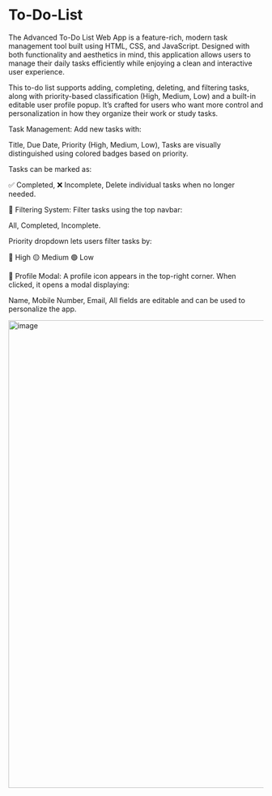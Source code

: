 # To-Do-List
The Advanced To-Do List Web App is a feature-rich, modern task management tool built using HTML, CSS, and JavaScript. Designed with both functionality and aesthetics in mind, this application allows users to manage their daily tasks efficiently while enjoying a clean and interactive user experience.

This to-do list supports adding, completing, deleting, and filtering tasks, along with priority-based classification (High, Medium, Low) and a built-in editable user profile popup. It’s crafted for users who want more control and personalization in how they organize their work or study tasks.

Task Management:
Add new tasks with:

Title,
Due Date,
Priority (High, Medium, Low),
Tasks are visually distinguished using colored badges based on priority.

Tasks can be marked as:

✅ Completed,
❌ Incomplete,
Delete individual tasks when no longer needed.

📂 Filtering System:
Filter tasks using the top navbar:

All,
Completed,
Incomplete.

Priority dropdown lets users filter tasks by:

🔴 High
🟡 Medium
🟢 Low

👤 Profile Modal:
A profile icon appears in the top-right corner.
When clicked, it opens a modal displaying:

Name,
Mobile Number,
Email,
All fields are editable and can be used to personalize the app.

<img width="1909" height="923" alt="image" src="https://github.com/user-attachments/assets/1a9485e8-3885-4589-844f-f2dc66b78b44" />
